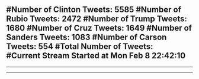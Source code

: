 #Number of Clinton Tweets: 5585
#Number of Rubio Tweets: 2472
#Number of Trump Tweets: 1680
#Number of Cruz Tweets: 1649
#Number of Sanders Tweets: 1083
#Number of Carson Tweets: 554
#Total Number of Tweets:  
#Current Stream Started at Mon Feb  8 22:42:10
---
---
---
